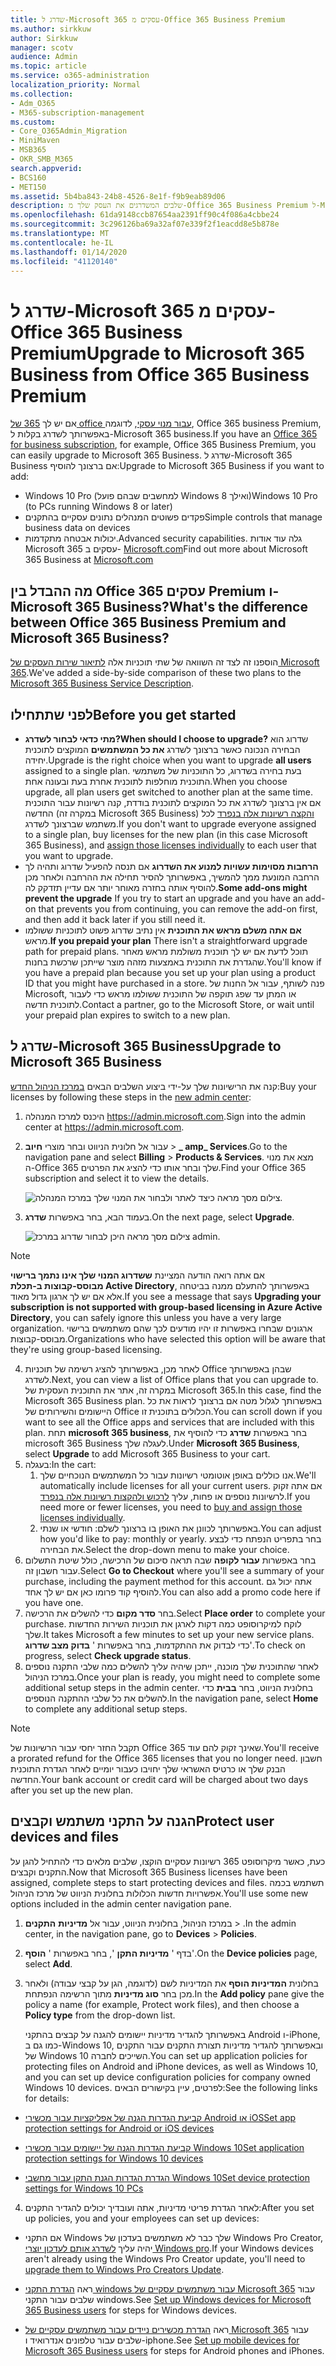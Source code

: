 ```yaml
---
title: שדרג ל-Microsoft 365 עסקים מ-Office 365 Business Premium
ms.author: sirkkuw
author: Sirkkuw
manager: scotv
audience: Admin
ms.topic: article
ms.service: o365-administration
localization_priority: Normal
ms.collection:
- Adm_O365
- M365-subscription-management
ms.custom:
- Core_O365Admin_Migration
- MiniMaven
- MSB365
- OKR_SMB_M365
search.appverid:
- BCS160
- MET150
ms.assetid: 5b4ba843-24b8-4526-8e1f-f9b9eab89d06
description: שלבים המשדרגים את העסק שלך מ-Office 365 Business Premium ל-Microsoft 365 Business.
ms.openlocfilehash: 61da9148ccb87654aa2391ff90c4f086a4cbbe24
ms.sourcegitcommit: 3c296126ba69a32af07e339f2f1eacdd8e5b878e
ms.translationtype: MT
ms.contentlocale: he-IL
ms.lasthandoff: 01/14/2020
ms.locfileid: "41120140"
---
```

# <a name="upgrade-to-microsoft-365-business-from-office-365-business-premium"></a><span data-ttu-id="78ee4-103">שדרג ל-Microsoft 365 עסקים מ-Office 365 Business Premium</span><span class="sxs-lookup"><span data-stu-id="78ee4-103">Upgrade to Microsoft 365 Business from Office 365 Business Premium</span></span>

<span data-ttu-id="78ee4-104">אם יש לך [365 של office עבור מנוי עסקי](https://products.office.com/compare-all-microsoft-office-products-4-column?activetab=tab:primaryr2), לדוגמה, Office 365 business Premium, באפשרותך לשדרג בקלות ל-Microsoft 365 business.</span><span class="sxs-lookup"><span data-stu-id="78ee4-104">If you have an [Office 365 for business subscription](https://products.office.com/compare-all-microsoft-office-products-4-column?activetab=tab:primaryr2), for example, Office 365 Business Premium, you can easily upgrade to Microsoft 365 Business.</span></span> <span data-ttu-id="78ee4-105">שדרג ל-Microsoft 365 Business אם ברצונך להוסיף:</span><span class="sxs-lookup"><span data-stu-id="78ee4-105">Upgrade to Microsoft 365 Business if you want to add:</span></span> 
- <span data-ttu-id="78ee4-106">Windows 10 Pro (למחשבים שבהם פועל Windows 8 ואילך)</span><span class="sxs-lookup"><span data-stu-id="78ee4-106">Windows 10 Pro (to PCs running Windows 8 or later)</span></span>
- <span data-ttu-id="78ee4-107">פקדים פשוטים המנהלים נתונים עסקיים בהתקנים</span><span class="sxs-lookup"><span data-stu-id="78ee4-107">Simple controls that manage business data on devices</span></span>
- <span data-ttu-id="78ee4-108">יכולות אבטחה מתקדמות.</span><span class="sxs-lookup"><span data-stu-id="78ee4-108">Advanced security capabilities.</span></span>
<span data-ttu-id="78ee4-109">גלה עוד אודות Microsoft 365 עסקים ב- [Microsoft.com](https://www.microsoft.com/microsoft-365/business)</span><span class="sxs-lookup"><span data-stu-id="78ee4-109">Find out more about Microsoft 365 Business at [Microsoft.com](https://www.microsoft.com/microsoft-365/business)</span></span>

## <a name="whats-the-difference-between-office-365-business-premium-and-microsoft-365-business"></a><span data-ttu-id="78ee4-110">מה ההבדל בין Office 365 עסקים Premium ו-Microsoft 365 Business?</span><span class="sxs-lookup"><span data-stu-id="78ee4-110">What's the difference between Office 365 Business Premium and Microsoft 365 Business?</span></span>
<span data-ttu-id="78ee4-111">הוספנו זה לצד זה השוואה של שתי תוכניות אלה [לתיאור שירות העסקים של Microsoft 365](https://docs.microsoft.com/office365/servicedescriptions/microsoft-365-service-descriptions/microsoft-365-business-service-description).</span><span class="sxs-lookup"><span data-stu-id="78ee4-111">We've added a side-by-side comparison of these two plans to the [Microsoft 365 Business Service Description](https://docs.microsoft.com/office365/servicedescriptions/microsoft-365-service-descriptions/microsoft-365-business-service-description).</span></span> 

## <a name="before-you-get-started"></a><span data-ttu-id="78ee4-112">לפני שתתחילו</span><span class="sxs-lookup"><span data-stu-id="78ee4-112">Before you get started</span></span>

- <span data-ttu-id="78ee4-113">**מתי כדאי לבחור לשדרג?**</span><span class="sxs-lookup"><span data-stu-id="78ee4-113">**When should I choose to upgrade?**</span></span> <span data-ttu-id="78ee4-114">שדרוג הוא הבחירה הנכונה כאשר ברצונך לשדרג **את כל המשתמשים** המוקצים לתוכנית יחידה.</span><span class="sxs-lookup"><span data-stu-id="78ee4-114">Upgrade is the right choice when you want to upgrade **all users** assigned to a single plan.</span></span> <span data-ttu-id="78ee4-115">בעת בחירה בשדרוג, כל התוכניות של משתמשי התוכנית מוחלפות לתוכנית אחרת בעת ובעונה אחת.</span><span class="sxs-lookup"><span data-stu-id="78ee4-115">When you choose upgrade, all plan users get switched to another plan at the same time.</span></span> <span data-ttu-id="78ee4-116">אם אין ברצונך לשדרג את כל המוקצים לתוכנית בודדת, קנה רשיונות עבור התוכנית החדשה (במקרה זה Microsoft 365 Business) [והקצה רשיונות אלה בנפרד](https://docs.microsoft.com/office365/admin/manage/assign-licenses-to-users) לכל משתמש שברצונך לשדרג.</span><span class="sxs-lookup"><span data-stu-id="78ee4-116">If you don't want to upgrade everyone assigned to a single plan, buy licenses for the new plan (in this case Microsoft 365 Business), and [assign those licenses individually](https://docs.microsoft.com/office365/admin/manage/assign-licenses-to-users) to each user that you want to upgrade.</span></span> 
- <span data-ttu-id="78ee4-117">**הרחבות מסוימות עשויות למנוע את השדרוג** אם תנסה להפעיל שדרוג ותהיה לך הרחבה המונעת ממך להמשיך, באפשרותך להסיר תחילה את ההרחבה ולאחר מכן להוסיף אותה בחזרה מאוחר יותר אם עדיין תזדקק לה.</span><span class="sxs-lookup"><span data-stu-id="78ee4-117">**Some add-ons might prevent the upgrade** If you try to start an upgrade and you have an add-on that prevents you from continuing, you can remove the add-on first, and then add it back later if you still need it.</span></span> 
- <span data-ttu-id="78ee4-118">**אם אתה משלם מראש את התוכנית** אין נתיב שדרוג פשוט לתוכניות ששולמו מראש.</span><span class="sxs-lookup"><span data-stu-id="78ee4-118">**If you prepaid your plan** There isn't a straightforward upgrade path for prepaid plans.</span></span> <span data-ttu-id="78ee4-119">תוכל לדעת אם יש לך תוכנית משולמת מראש מאחר שהגדרת את התוכנית באמצעות מזהה מוצר שייתכן שרכשת בחנות.</span><span class="sxs-lookup"><span data-stu-id="78ee4-119">You'll know if you have a prepaid plan because you set up your plan using a product ID that you might have purchased in a store.</span></span> <span data-ttu-id="78ee4-120">פנה לשותף, עבור אל החנות של Microsoft, או המתן עד שפג תוקפה של התוכנית ששולמו מראש כדי לעבור לתוכנית חדשה.</span><span class="sxs-lookup"><span data-stu-id="78ee4-120">Contact a partner, go to the Microsoft Store, or wait until your prepaid plan expires to switch to a new plan.</span></span>

## <a name="upgrade-to-microsoft-365-business"></a><span data-ttu-id="78ee4-121">שדרג ל-Microsoft 365 Business</span><span class="sxs-lookup"><span data-stu-id="78ee4-121">Upgrade to Microsoft 365 Business</span></span>
<span data-ttu-id="78ee4-122">קנה את הרישיונות שלך על-ידי ביצוע השלבים הבאים [במרכז הניהול החדש](https://docs.microsoft.com/office365/admin/microsoft-365-admin-center-preview):</span><span class="sxs-lookup"><span data-stu-id="78ee4-122">Buy your licenses by following these steps in the [new admin center](https://docs.microsoft.com/office365/admin/microsoft-365-admin-center-preview):</span></span>
1. <span data-ttu-id="78ee4-123">היכנס למרכז המנהלה <a href="https://go.microsoft.com/fwlink/p/?linkid=837890" target="_blank">https://admin.microsoft.com</a>.</span><span class="sxs-lookup"><span data-stu-id="78ee4-123">Sign into the admin center at <a href="https://go.microsoft.com/fwlink/p/?linkid=837890" target="_blank">https://admin.microsoft.com</a>.</span></span>
2. <span data-ttu-id="78ee4-124">עבור אל חלונית הניווט ובחר מוצרי **חיוב** \> **_ amp_ Services**.</span><span class="sxs-lookup"><span data-stu-id="78ee4-124">Go to the navigation pane and select **Billing** \> **Products & Services**.</span></span> <span data-ttu-id="78ee4-125">מצא את מנוי ה-Office 365 שלך ובחר אותו כדי להציג את הפרטים.</span><span class="sxs-lookup"><span data-stu-id="78ee4-125">Find your Office 365 subscription and select it to view the details.</span></span> 

    ![צילום מסך מראה כיצד לאתר ולבחור את המנוי שלך במרכז המנהלה.](media/FindYourSubscription.png)

3. <span data-ttu-id="78ee4-127">בעמוד הבא, בחר באפשרות **שדרג**.</span><span class="sxs-lookup"><span data-stu-id="78ee4-127">On the next page, select **Upgrade**.</span></span> 

      ![צילום מסך מראה היכן לבחור שדרוג במרכז admin.](media/SelectUpgrade.png)

  > [!NOTE]
  > <span data-ttu-id="78ee4-129">אם אתה רואה הודעה המציינת **ששדרוג המנוי שלך אינו נתמך ברישוי מבוסס-קבוצות ב-תכלת Active Directory**, באפשרותך להתעלם ממנה בביטחה אלא אם יש לך ארגון גדול מאוד.</span><span class="sxs-lookup"><span data-stu-id="78ee4-129">If you see a message that says **Upgrading your subscription is not supported with group-based licensing in Azure Active Directory**, you can safely ignore this unless you have a very large organization.</span></span> <span data-ttu-id="78ee4-130">ארגונים שבחרו באפשרות זו יהיו מודעים לכך שהם משתמשים ברישוי מבוסס-קבוצות.</span><span class="sxs-lookup"><span data-stu-id="78ee4-130">Organizations who have selected this option will be aware that they're using group-based licensing.</span></span>

4. <span data-ttu-id="78ee4-131">לאחר מכן, באפשרותך להציג רשימה של תוכניות Office שבהן באפשרותך לשדרג.</span><span class="sxs-lookup"><span data-stu-id="78ee4-131">Next, you can view a list of Office plans that you can upgrade to.</span></span> <span data-ttu-id="78ee4-132">במקרה זה, אתר את התוכנית העסקית של Microsoft 365.</span><span class="sxs-lookup"><span data-stu-id="78ee4-132">In this case, find the Microsoft 365 Business plan.</span></span> <span data-ttu-id="78ee4-133">באפשרותך לגלול מטה אם ברצונך לראות את כל היישומים והשירותים של Office הכלולים בתוכנית זו.</span><span class="sxs-lookup"><span data-stu-id="78ee4-133">You can scroll down if you want to see all the Office apps and services that are included with this plan.</span></span> <span data-ttu-id="78ee4-134">תחת **microsoft 365 business**, בחר באפשרות **שדרג** כדי להוסיף את microsoft 365 Business לעגלה שלך.</span><span class="sxs-lookup"><span data-stu-id="78ee4-134">Under **Microsoft 365 Business**, select **Upgrade** to add Microsoft 365 Business to your cart.</span></span>
5. <span data-ttu-id="78ee4-135">בעגלה:</span><span class="sxs-lookup"><span data-stu-id="78ee4-135">In the cart:</span></span>
    1. <span data-ttu-id="78ee4-136">אנו כוללים באופן אוטומטי רשיונות עבור כל המשתמשים הנוכחיים שלך.</span><span class="sxs-lookup"><span data-stu-id="78ee4-136">We'll automatically include licenses for all your current users.</span></span> <span data-ttu-id="78ee4-137">אם אתה זקוק לרשיונות נוספים או פחות, עליך [לרכוש ולהקצות רשיונות אלה בנפרד](https://docs.microsoft.com/office365/admin/manage/assign-licenses-to-users).</span><span class="sxs-lookup"><span data-stu-id="78ee4-137">If you need more or fewer licenses, you need to [buy and assign those licenses individually](https://docs.microsoft.com/office365/admin/manage/assign-licenses-to-users).</span></span>  
    2. <span data-ttu-id="78ee4-138">באפשרותך לכוונן את האופן בו ברצונך לשלם: חודשי או שנתי.</span><span class="sxs-lookup"><span data-stu-id="78ee4-138">You can adjust how you'd like to pay: monthly or yearly.</span></span> <span data-ttu-id="78ee4-139">בחר בתפריט הנפתח כדי לבצע את הבחירה.</span><span class="sxs-lookup"><span data-stu-id="78ee4-139">Select the drop-down menu to make your choice.</span></span>
6. <span data-ttu-id="78ee4-140">בחר באפשרות **עבור לקופה** שבה תראה סיכום של הרכישה, כולל שיטת התשלום עבור חשבון זה.</span><span class="sxs-lookup"><span data-stu-id="78ee4-140">Select **Go to Checkout** where you'll see a summary of your purchase, including the payment method for this account.</span></span> <span data-ttu-id="78ee4-141">אתה יכול גם להוסיף קוד פרומו כאן אם יש לך אחד.</span><span class="sxs-lookup"><span data-stu-id="78ee4-141">You can also add a promo code here if you have one.</span></span>
7. <span data-ttu-id="78ee4-142">בחר **סדר מקום** כדי להשלים את הרכישה.</span><span class="sxs-lookup"><span data-stu-id="78ee4-142">Select **Place order** to complete your purchase.</span></span>
<span data-ttu-id="78ee4-143">לוקח למיקרוסופט כמה דקות לארגן את תוכניות השירות החדשות שלך.</span><span class="sxs-lookup"><span data-stu-id="78ee4-143">It takes Microsoft a few minutes to set up your new service plans.</span></span> <span data-ttu-id="78ee4-144">כדי לבדוק את ההתקדמות, בחר באפשרות ' **בדוק מצב שדרוג**'.</span><span class="sxs-lookup"><span data-stu-id="78ee4-144">To check on progress, select **Check upgrade status**.</span></span> 
1. <span data-ttu-id="78ee4-145">לאחר שהתוכנית שלך מוכנה, ייתכן שיהיה עליך להשלים כמה שלבי התקנה נוספים במרכז הניהול.</span><span class="sxs-lookup"><span data-stu-id="78ee4-145">Once your plan is ready, you might need to complete some additional setup steps in the admin center.</span></span> <span data-ttu-id="78ee4-146">בחלונית הניווט, בחר **בבית** כדי להשלים את כל שלבי ההתקנה הנוספים.</span><span class="sxs-lookup"><span data-stu-id="78ee4-146">In the navigation pane, select **Home** to complete any additional setup steps.</span></span>

> [!NOTE]
> <span data-ttu-id="78ee4-147">תקבל החזר יחסי עבור הרשיונות של Office 365 שאינך זקוק להם עוד.</span><span class="sxs-lookup"><span data-stu-id="78ee4-147">You'll receive a prorated refund for the Office 365 licenses that you no longer need.</span></span> <span data-ttu-id="78ee4-148">חשבון הבנק שלך או כרטיס האשראי שלך יחויבו כעבור יומיים לאחר הגדרת התוכנית החדשה.</span><span class="sxs-lookup"><span data-stu-id="78ee4-148">Your bank account or credit card will be charged about two days after you set up the new plan.</span></span>
  
## <a name="protect-user-devices-and-files"></a><span data-ttu-id="78ee4-149">הגנה על התקני משתמש וקבצים</span><span class="sxs-lookup"><span data-stu-id="78ee4-149">Protect user devices and files</span></span>

<span data-ttu-id="78ee4-150">כעת, כאשר מיקרוסופט 365 רשיונות עסקיים הוקצו, שלבים מלאים כדי להתחיל להגן על התקנים וקבצים.</span><span class="sxs-lookup"><span data-stu-id="78ee4-150">Now that Microsoft 365 Business licenses have been assigned, complete steps to start protecting devices and files.</span></span> <span data-ttu-id="78ee4-151">תשתמש בכמה אפשרויות חדשות הכלולות בחלונית הניווט של מרכז הניהול.</span><span class="sxs-lookup"><span data-stu-id="78ee4-151">You'll use some new options included in the admin center navigation pane.</span></span>
  
1. <span data-ttu-id="78ee4-152">במרכז הניהול, בחלונית הניווט, עבור אל **מדיניות** **התקנים** \> .</span><span class="sxs-lookup"><span data-stu-id="78ee4-152">In the admin center, in the navigation pane, go to **Devices** \> **Policies**.</span></span>
    
2. <span data-ttu-id="78ee4-153">בדף ' **מדיניות התקן** ', בחר באפשרות ' **הוסף**'.</span><span class="sxs-lookup"><span data-stu-id="78ee4-153">On the **Device policies** page, select **Add**.</span></span>
    
3. <span data-ttu-id="78ee4-154">בחלונית **המדיניות הוסף** את המדיניות לשם (לדוגמה, הגן על קבצי עבודה) ולאחר מכן בחר **סוג מדיניות** מתוך הרשימה הנפתחת.</span><span class="sxs-lookup"><span data-stu-id="78ee4-154">In the **Add policy** pane give the policy a name (for example, Protect work files), and then choose a **Policy type** from the drop-down list.</span></span> 
    
    <span data-ttu-id="78ee4-155">באפשרותך להגדיר מדיניות יישומים להגנה על קבצים בהתקני Android ו-iPhone, כמו גם ב-Windows 10, ובאפשרותך להגדיר מדיניות תצורת התקנים עבור התקנים של Windows 10 השייכים לחברה.</span><span class="sxs-lookup"><span data-stu-id="78ee4-155">You can set up application policies for protecting files on Android and iPhone devices, as well as Windows 10, and you can set up device configuration policies for company owned Windows 10 devices.</span></span> <span data-ttu-id="78ee4-156">לפרטים, עיין בקישורים הבאים:</span><span class="sxs-lookup"><span data-stu-id="78ee4-156">See the following links for details:</span></span>
    
  - [<span data-ttu-id="78ee4-157">קביעת הגדרות הגנה של אפליקציות עבור מכשירי Android או iOS</span><span class="sxs-lookup"><span data-stu-id="78ee4-157">Set app protection settings for Android or iOS devices</span></span>](app-protection-settings-for-android-and-ios.md)
    
  - [<span data-ttu-id="78ee4-158">קביעת הגדרות הגנה של יישומים עבור מכשירי Windows 10</span><span class="sxs-lookup"><span data-stu-id="78ee4-158">Set application protection settings for Windows 10 devices</span></span>](protection-settings-for-windows-10-devices.md)
    
  - [<span data-ttu-id="78ee4-159">הגדרת הגדרות הגנת התקן עבור מחשבי Windows 10</span><span class="sxs-lookup"><span data-stu-id="78ee4-159">Set device protection settings for Windows 10 PCs</span></span>](protection-settings-for-windows-10-pcs.md)
    
  
4. <span data-ttu-id="78ee4-160">לאחר הגדרת פריטי מדיניות, אתה ועובדיך יכולים להגדיר התקנים:</span><span class="sxs-lookup"><span data-stu-id="78ee4-160">After you set up policies, you and your employees can set up devices:</span></span>
    
  - <span data-ttu-id="78ee4-161">אם התקני Windows שלך כבר לא משתמשים בעדכון של Windows Pro Creator, יהיה עליך [לשדרג אותם לעדכון יוצרי Windows pro](upgrade-to-windows-pro-creators-update.md).</span><span class="sxs-lookup"><span data-stu-id="78ee4-161">If your Windows devices aren't already using the Windows Pro Creator update, you'll need to [upgrade them to Windows Pro Creators Update](upgrade-to-windows-pro-creators-update.md).</span></span>
    
  - <span data-ttu-id="78ee4-162">ראה [הגדרת התקני windows עבור משתמשים עסקיים של Microsoft 365](set-up-windows-devices.md) עבור שלבים עבור התקני windows.</span><span class="sxs-lookup"><span data-stu-id="78ee4-162">See [Set up Windows devices for Microsoft 365 Business users](set-up-windows-devices.md) for steps for Windows devices.</span></span> 
    
  - <span data-ttu-id="78ee4-163">ראה [הגדרת מכשירים ניידים עבור משתמשים עסקיים של Microsoft 365](set-up-mobile-devices.md) עבור שלבים עבור טלפונים אנדרואיד ו-iphone.</span><span class="sxs-lookup"><span data-stu-id="78ee4-163">See [Set up mobile devices for Microsoft 365 Business users](set-up-mobile-devices.md) for steps for Android phones and iPhones.</span></span> 
